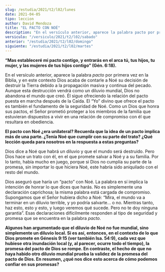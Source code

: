 ```yaml
---
slug: /estudia/2021/t2/l02/lunes
date: 2021-04-05
tipo: leccion
author: David Mendoza
title: "EL PACTO CON NOÉ"
description: "En el versículo anterior, aparece la palabra pacto por primera vez en la Biblia, y en este contexto Dios acaba de contarle a Noé su decisión de destruir la Tierra debido a la propagación masiva y continua del pecado. Aunque esta destrucción vendrá como un diluvio mundial, Dios no abandona el mundo que creó. Él sigue ofreciendo la relación del pacto puesta en marcha después de la Caída"
versiculo: "/versiculo/2021/t2/l02/sabado"
anterior: "/estudia/2021/t2/l02/domingo"
siguiente: "/estudia/2021/t2/l02/martes"
---
```


**“Mas estableceré mi pacto contigo, y entrarás en el
arca tú, tus hijos, tu mujer, y las mujeres de tus hijos
contigo” (Gén. 6:18).**

En el versículo anterior, aparece la palabra _pacto_ por
primera vez en la Biblia, y en este contexto Dios acaba de contarle a
Noé su decisión de destruir la Tierra debido a la
propagación masiva y continua del pecado. Aunque esta
destrucción vendrá como un diluvio mundial, Dios no abandona
el mundo que creó. Él sigue ofreciendo la relación del
pacto puesta en marcha después de la Caída. El
“Yo” divino que ofrece el pacto es también el
fundamento de la seguridad de Noé. Como un Dios que honra sus
pactos, el Señor prometió proteger a los miembros de la
familia que estuvieran dispuestos a vivir en una relación de
compromiso con él que resultara en obediencia.


**El pacto con Noé ¿era unilateral? Recuerda que la idea de
un pacto implica más de una parte. ¿Tenía Noé
que cumplir con su parte del trato? ¿Qué lección
queda para nosotros en la respuesta a estas preguntas?**

Dios dice a Noé que habrá un diluvio y que el mundo
será destruido. Pero Dios hace un trato con él, en el que
promete salvar a Noé y a su familia. Por lo tanto, había
mucho en juego, porque si Dios no cumplía su parte de la promesa,
sin importar lo que hiciera Noé, este habría sido aniquilado
con el resto del mundo.


Dios aseguró que haría un “pacto” con Noé.
La palabra en sí implica la intención de honrar lo que dices
que harás. No es simplemente una declaración caprichosa; la
misma palabra está cargada de compromiso. Supongamos que el
Señor hubiera dicho a Noé: “Mira, el mundo va a
terminar en un diluvio terrible, y yo podría salvarte… o
no. Mientras tanto, haz esto, esto y esto, y luego veremos qué
sucede. Pero no te doy ninguna garantía”. Esas
declaraciones difícilmente responden al tipo de seguridad y
promesa que se encuentra en la palabra _pacto_.


**Algunos han argumentado que el diluvio de Noé no fue mundial,
sino simplemente un diluvio local. Si es así, entonces, en el
contexto de lo que Dios promete en Génesis 9:15 (ver
también Isa. 54:9), cada vez que hubiese otra inundación
local (y, al parecer, ocurre todo el tiempo), la promesa del pacto
de Dios se rompe. En contraste, el hecho de que no haya habido otro
diluvio mundial prueba la validez de la promesa del pacto de Dios.
En resumen, ¿qué nos dice esto acerca de cómo podemos
confiar en sus promesas?**
